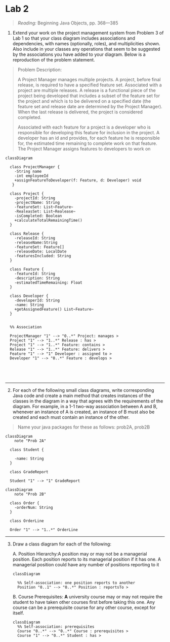# Lab 2

>  *Reading:* Beginning Java Objects, pp. 368—385 

1. Extend your work on the project management system from Problem 3 of Lab 1 so that your class diagram includes associations and dependencies, with names (optionally, roles), and multiplicities shown. Also include in your classes any operations that seem to be suggested by the associations you have added to your diagram. Below is a reproduction of the problem statement. 



> Problem Description:
>
> A Project Manager manages multiple projects. A project, before final release, is required to have a specified feature set. Associated with a project are multiple releases. A release is a functional piece of the project being developed that includes a subset of the feature set for the project and which is to be delivered on a specified date (the feature set and release date are determined by the Project Manager). When the last release is delivered, the project is considered completed.
>
> Associated with each feature for a project is a developer who is responsible for developing this feature for inclusion in the project. A developer has an id and provides, for each feature he is responsible for, the estimated time remaining to complete work on that feature. The Project Manager assigns features to developers to work on

```mermaid
classDiagram

  class ProjectManager {
    -String name
    -int employeeId
    +assignFeatureToDeveloper(f: Feature, d: Developer) void
   }

  class Project {
    -projectId: String
    -projectName: String 
    -featureSet: List~Feature~
    -RealeasSet: List~Realease~
    -isCompleted: Boolean 
    +calculateTotalRemainingTime()
  }

  class Release {
    -releaseId: String
    -releaseName:String
    -featureSet: Feature[]
    -releaseDate: LocalDate
    -featuresIncluded: String
  }

  class Feature {
    -featureId: String 
    -description: String 
    -estimatedTimeRemaining: Float 
  }

  class Developer {
    -developerId: String
    -name: String
    +getAssignedFeature() List~Feature~
  }
  
  
  %% Association
  
  ProjectManager "1" --> "0..*" Project: manages >
  Project "1" --> "1..*" Release : has >
  Project "1" --> "1..*" Feature: contains >
  Release "1" --> "1..*" Feature: delivers >
  Feature "1" --> "1" Developer : assigned to >
  Developer "1" --> "0..*" Feature : develops >
  
  
	


```

________

2. For each of the following small class diagrams, write corresponding Java code and create a main method that creates instances of the classes in the diagram in a way that agrees with the requirements of the diagram. For example, in a 1-1 two-way association between A and B, whenever an instance of A is created, an instance of B must also be created and each must contain an instance of the other.

>Name your java packages for these as follows: prob2A, prob2B

```mermaid
classDiagram
    note "Prob 2A"

  class Student {
  
    -name: String
  }

  class GradeReport

  Student "1" --> "1" GradeReport

```

```mermaid
classDiagram
    note "Prob 2B"

  class Order {
    -orderNum: String
  }

  class OrderLine

  Order "1" --> "1..*" OrderLine
```



-----

3. Draw a class diagram for each of the following:

   A.   Position Hierarchy:A position may or may not be a managerial position. Each position reports to its managerial position if it has one. A managerial position could have any number of positions reporting to it

   ```mermaid
   classDiagram
   
     %% Self-association: one position reports to another
     Position "0..1" --> "0..*" Position : reportsTo >
   
   ```

   

   B.   Course Prerequisites: **A** university course may or may not require the student to have taken other courses first before taking this one. Any course can be a prerequisite course for any other course, except for itself.

   ```mermaid
   classDiagram
     %% Self-association: prerequisites
     Course "0..*" --> "0..*" Course : prerequisites >
     Course "1" --> "0..*" Student : has >
   
   ```

   
